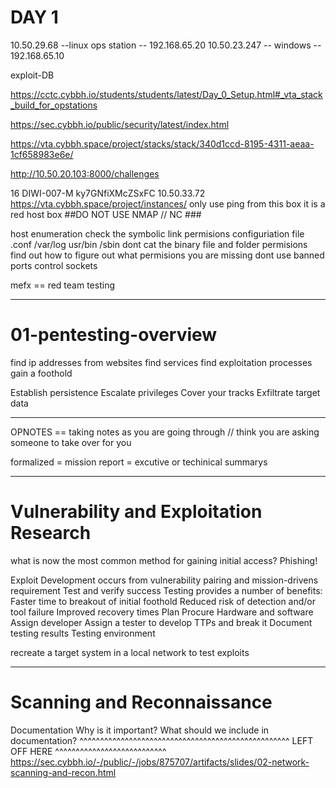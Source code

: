 # DAY 1 #
10.50.29.68 --linux ops station -- 192.168.65.20
10.50.23.247 -- windows -- 192.168.65.10

exploit-DB 

https://cctc.cybbh.io/students/students/latest/Day_0_Setup.html#_vta_stack_build_for_opstations

https://sec.cybbh.io/public/security/latest/index.html

https://vta.cybbh.space/project/stacks/stack/340d1ccd-8195-4311-aeaa-1cf658983e6e/

http://10.50.20.103:8000/challenges


16	DIWI-007-M	ky7GNfiXMcZSxFC	10.50.33.72            https://vta.cybbh.space/project/instances/
only use ping from this box 
it is a red host box ##DO NOT USE NMAP // NC ###

host enumeration 
check the symbolic link permisions
configuriation file .conf /var/log usr/bin /sbin dont cat the binary 
file and folder permisions 
find out how to figure out what permisions you are missing
dont use banned ports 
control sockets 

mefx == red team testing 
___________________________________________________________________________________________________________________________________________________________________________________________

# 01-pentesting-overview #

find ip addresses from websites 
find services 
find exploitation processes 
gain a foothold 


Establish persistence
Escalate privileges
Cover your tracks
Exfiltrate target data

------------------------------------------------------------------------------------------------------------------------------------------------------------------------------------------

OPNOTES == taking notes as you are going through // think you are asking someone to take over for you 

formalized = mission report = excutive or techinical summarys 

-----------------------------------------------------------------------------------------------------------------------------------------------------------------------------------------

# Vulnerability and Exploitation Research #

what is now the most common method for gaining initial access?
Phishing!

Exploit Development occurs from vulnerability pairing and mission-drivens requirement
Test and verify success
Testing provides a number of benefits:
Faster time to breakout of initial foothold
Reduced risk of detection and/or tool failure
Improved recovery times
Plan
Procure Hardware and software
Assign developer
Assign a tester to develop TTPs and break it
Document testing results
Testing environment

recreate a target system in a local network to test exploits 

------------------------------------------------------------------

# Scanning and Reconnaissance #


Documentation
Why is it important?
What should we include in documentation?
^^^^^^^^^^^^^^^^^^^^^^^^^^^^^^^^^^^^^^^^^^^^^^^^^^^ LEFT OFF HERE ^^^^^^^^^^^^^^^^^^^^^^^^^^^ https://sec.cybbh.io/-/public/-/jobs/875707/artifacts/slides/02-network-scanning-and-recon.html






